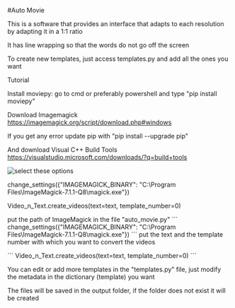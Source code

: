 #Auto Movie

This is a software that provides an interface that adapts to each resolution by adapting it in a 1:1 ratio

It has line wrapping so that the words do not go off the screen

To create new templates, just access templates.py and add all the ones you want

Tutorial

Install moviepy: go to cmd or preferably powershell and type "pip install moviepy"

Download Imagemagick
https://imagemagick.org/script/download.php#windows

If you get any error update pip with "pip install --upgrade pip"

And download Visual C++ Build Tools https://visualstudio.microsoft.com/downloads/?q=build+tools

![select these options](https://i.sstatic.net/h3mTO.png)


change_settings({"IMAGEMAGICK_BINARY": "C:\\Program Files\\ImageMagick-7.1.1-Q8\\magick.exe"})

Video_n_Text.create_videos(text=text, template_number=0)

put the path of ImageMagick in the file "auto_movie.py"
´´´
change_settings({"IMAGEMAGICK_BINARY": "C:\\Program Files\\ImageMagick-7.1.1-Q8\\magick.exe"})
´´´
put the text and the template number with which you want to convert the videos

´´´
Video_n_Text.create_videos(text=text, template_number=0)
´´´

You can edit or add more templates in the "templates.py" file, just modify the metadata in the dictionary (template) you want

The files will be saved in the output folder, if the folder does not exist it will be created
